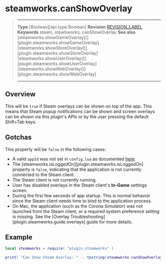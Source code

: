 # steamworks.canShowOverlay

> --------------------- ------------------------------------------------------------------------------------------
> __Type__              [Boolean][api.type.Boolean]
> __Revision__          [REVISION_LABEL](REVISION_URL)
> __Keywords__          steam, steamworks, canShowOverlay
> __See also__			[steamworks.showGameOverlay()][plugin.steamworks.showGameOverlay]
>						[steamworks.showStoreOverlay()][plugin.steamworks.showStoreOverlay]
>						[steamworks.showUserOverlay()][plugin.steamworks.showUserOverlay]
>						[steamworks.showWebOverlay()][plugin.steamworks.showWebOverlay]
> --------------------- ------------------------------------------------------------------------------------------


## Overview

This will be `true` if Steam overlays can be shown on top of the app. This means that Steam popup notifications can be shown and screen overlays can be shown via this plugin's APIs or by the user pressing the default <nobr>Shift+Tab</nobr> keys.


## Gotchas

This property will be `false` in the following cases:

* A valid `appId` was not set in `config.lua` as documented [here][REFLINK 1].
* The [steamworks.isLoggedOn][plugin.steamworks.isLoggedOn] property is `false`, indicating that the application is not currently connected to the Steam client.
* The Steam client is not currently running.
* User has disabled overlays in the Steam client's <nobr>__In-Game__</nobr> settings screen.
* During the first few seconds of app startup. This is normal behavior since the Steam client needs time to bind to the application process.
* On Mac, the application (such as the Corona&nbsp;Simulator) was not launched from the Steam client, or a required system preference setting is missing. See the [Overlay Troubleshooting][plugin.steamworks.guide.overlays] guide for more details.

<!--- REFERENCE LINK -->

[REFLINK 1]: ../../plugin/steamworks/index.html#project-settings


## Example

``````lua
local steamworks = require( "plugin.steamworks" )

print( "Can Show Steam Overlay: " .. tostring(steamworks.canShowOverlay) )
``````
